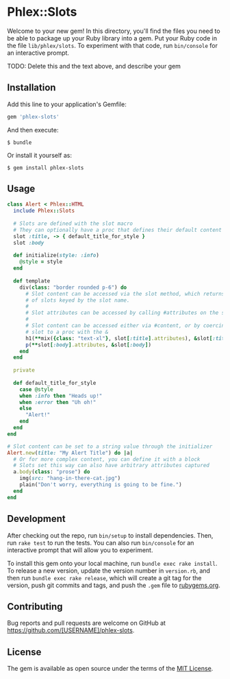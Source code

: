 # Phlex::Slots

Welcome to your new gem! In this directory, you'll find the files you need to be able to package up your Ruby library into a gem. Put your Ruby code in the file `lib/phlex/slots`. To experiment with that code, run `bin/console` for an interactive prompt.

TODO: Delete this and the text above, and describe your gem

## Installation

Add this line to your application's Gemfile:

```ruby
gem 'phlex-slots'
```

And then execute:

    $ bundle

Or install it yourself as:

    $ gem install phlex-slots

## Usage

```ruby
class Alert < Phlex::HTML
  include Phlex::Slots
  
  # Slots are defined with the slot macro
  # They can optionally have a proc that defines their default content
  slot :title, -> { default_title_for_style }
  slot :body
  
  def initialize(style: :info)
    @style = style
  end
  
  def template
    div(class: "border rounded p-6") do
      # Slot content can be accessed via the slot method, which returns a hash 
      # of slots keyed by the slot name.
      #
      # Slot attributes can be accessed by calling #attributes on the slot
      #
      # Slot content can be accessed either via #content, or by coercing the
      # slot to a proc with the &
      h1(**mix({class: "text-xl"}, slot[:title].attributes), &slot[:title])
      p(**slot[:body].attributes, &slot[:body])
    end
  end
  
  private
  
  def default_title_for_style
    case @style
    when :info then "Heads up!"
    when :error then "Uh oh!"
    else
      "Alert!"
    end
  end
end

# Slot content can be set to a string value through the initializer
Alert.new(title: "My Alert Title") do |a|
  # Or for more complex content, you can define it with a block
  # Slots set this way can also have arbitrary attributes captured
  a.body(class: "prose") do
    img(src: "hang-in-there-cat.jpg")
    plain("Don't worry, everything is going to be fine.")
  end
end
```

## Development

After checking out the repo, run `bin/setup` to install dependencies. Then, run `rake test` to run the tests. You can also run `bin/console` for an interactive prompt that will allow you to experiment.

To install this gem onto your local machine, run `bundle exec rake install`. To release a new version, update the version number in `version.rb`, and then run `bundle exec rake release`, which will create a git tag for the version, push git commits and tags, and push the `.gem` file to [rubygems.org](https://rubygems.org).

## Contributing

Bug reports and pull requests are welcome on GitHub at https://github.com/[USERNAME]/phlex-slots.

## License

The gem is available as open source under the terms of the [MIT License](https://opensource.org/licenses/MIT).

